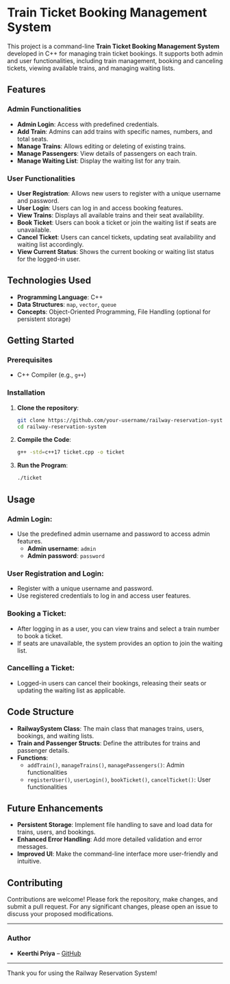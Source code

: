 # Train Ticket Booking Management System

This project is a command-line **Train Ticket Booking Management System** developed in C++ for managing train ticket bookings. It supports both admin and user functionalities, including train management, booking and canceling tickets, viewing available trains, and managing waiting lists. 

## Features

### Admin Functionalities
- **Admin Login**: Access with predefined credentials.
- **Add Train**: Admins can add trains with specific names, numbers, and total seats.
- **Manage Trains**: Allows editing or deleting of existing trains.
- **Manage Passengers**: View details of passengers on each train.
- **Manage Waiting List**: Display the waiting list for any train.

### User Functionalities
- **User Registration**: Allows new users to register with a unique username and password.
- **User Login**: Users can log in and access booking features.
- **View Trains**: Displays all available trains and their seat availability.
- **Book Ticket**: Users can book a ticket or join the waiting list if seats are unavailable.
- **Cancel Ticket**: Users can cancel tickets, updating seat availability and waiting list accordingly.
- **View Current Status**: Shows the current booking or waiting list status for the logged-in user.

## Technologies Used
- **Programming Language**: C++
- **Data Structures**: `map`, `vector`, `queue`
- **Concepts**: Object-Oriented Programming, File Handling (optional for persistent storage)

## Getting Started

### Prerequisites
- C++ Compiler (e.g., `g++`)

### Installation
1. **Clone the repository**:
   ```bash
   git clone https://github.com/your-username/railway-reservation-system.git
   cd railway-reservation-system
   ```
2. **Compile the Code**:
   ```bash
   g++ -std=c++17 ticket.cpp -o ticket
   ```
3. **Run the Program**:
    ```bash
   ./ticket
   ```
## Usage

### Admin Login:
- Use the predefined admin username and password to access admin features.
    - **Admin username**: `admin`
    - **Admin password**: `password`

### User Registration and Login:
- Register with a unique username and password.
- Use registered credentials to log in and access user features.

### Booking a Ticket:
- After logging in as a user, you can view trains and select a train number to book a ticket.
- If seats are unavailable, the system provides an option to join the waiting list.

### Cancelling a Ticket:
- Logged-in users can cancel their bookings, releasing their seats or updating the waiting list as applicable.

## Code Structure

- **RailwaySystem Class**: The main class that manages trains, users, bookings, and waiting lists.
- **Train and Passenger Structs**: Define the attributes for trains and passenger details.
- **Functions**:
  - `addTrain()`, `manageTrains()`, `managePassengers()`: Admin functionalities
  - `registerUser()`, `userLogin()`, `bookTicket()`, `cancelTicket()`: User functionalities

## Future Enhancements
- **Persistent Storage**: Implement file handling to save and load data for trains, users, and bookings.
- **Enhanced Error Handling**: Add more detailed validation and error messages.
- **Improved UI**: Make the command-line interface more user-friendly and intuitive.

## Contributing

Contributions are welcome! Please fork the repository, make changes, and submit a pull request. For any significant changes, please open an issue to discuss your proposed modifications.

---

### Author
- **Keerthi Priya** – [GitHub](https://github.com/Keerthi1712k)
---

Thank you for using the Railway Reservation System!
